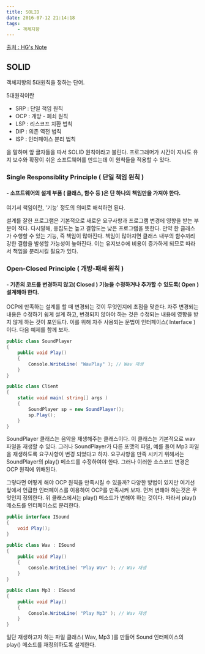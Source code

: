```yaml
---
title: SOLID
date: 2016-07-12 21:14:18
tags:
    - 객체지향
---
```


[출처 : HG's Note](http://hg-note.tistory.com/entry/SOLID-%EC%9B%90%EC%B9%99)

## SOLID

객체지향의 5대원칙을 정하는 단어.

5대원칙이란
- SRP : 단일 책임 원칙
- OCP : 개방 - 폐쇠 원칙
- LSP : 리스코프 치환 법칙
- DIP : 의존 역전 법칙
- ISP : 인터페이스 분리 법칙

을 말하며 앞 글자들을 따서 SOLID 원칙이라고 불린다. 프로그래머가 시간이 지나도 유지 보수와 확장이 쉬운 소프트웨어를 만드는데 이 원칙들을 적용할 수 있다.

### Single Responsiblity Principle ( 단일 책임 원칙 )

#### - 소프트웨어의 설계 부품 ( 클래스, 함수 등 )은 단 하나의 책임만을 가져야 한다.

여기서 책임이란, '기능' 정도의 의미로 해석하면 된다.

설계를 잘한 프로그램은 기본적으로 새로운 요구사항과 프로그램 변경에 영향을 받는 부분이 적다. 다시말해, 응집도는 높고 결합도는 낮은 프로그램을 뜻한다. 만약 한 클래스가 수행할 수 있는 기능, 즉 책임이 많아진다. 책임이 많아지면 클래스 내부의 함수끼리 강한 결합을 발생할 가능성이 높아진다. 이는 유지보수에 비용이 증가하게 되므로 따라서 책임을 분리시킬 필요가 있다.

### Open-Closed Principle ( 개방-패쇄 원칙 )

####  - 기존의 코드를 변경하지 않고( Closed ) 기능을 수정하거나 추가할 수 있도록( Open ) 설계해야 한다.

OCP에 만족하는 설계를 할 때 변경되는 것이 무엇인지에 초점을 맞춘다. 자주 변경되는 내용은 수정하기 쉽게 설계 하고, 변경되지 않아야 하는 것은 수정되는 내용에 영향을 받지 않게 하는 것이 포인트다. 이를 위해 자주 사용되는 문법이 인터페이스( Interface )이다. 다음 예제를 함께 보자.

``` cs
public class SoundPlayer
{
    public void Play()
    {
        Console.WriteLine( "WavPlay" ); // Wav 재생
    }
}

public class Client
{
    static void main( string[] args )
    {
        SoundPlayer sp = new SoundPlayer();
        sp.Play();
    }
}

```
SoundPlayer 클래스는 음악을 재생해주는 클래스이다. 이 클래스는 기본적으로 wav파일을 재생할 수 있다. 그러나 SoundPlayer가 다른 포맷의 파일, 예를 들어 Mp3 파일을 재생하도록 요구사항이 변경 되었다고 하자. 요구사항을 만족 시키기 위해서는 SoundPlayer의 play() 메소드를 수정하여야 한다. 그러나 이러한 소스코드 변경은 OCP 원칙에 위배된다. 

그렇다면 어떻게 해야 OCP 원칙을 만족시킬 수 있을까? 다양한 방법이 있지만 여기선 앞에서 언급한 인터페이스를 이용하여 OCP를 만족시켜 보자. 먼저 변해야 하는것은 무엇인지 정의한다. 위 클래스에서는 play() 메소드가 변해야 하는 것이다. 따라서 play() 메소드를 인터페이스로 분리한다.

``` cs
public interface ISound
{
    void Play();
}

public class Wav : ISound
{
    public void Play()
    {
        Console.WriteLine( "Play Wav" ); // Wav 재생
    }
}

public class Mp3 : ISound
{
    public void Play()
    {
        Console.WriteLine( "Play Mp3" ); // Wav 재생
    }
}

```

일단 재생하고자 하는 파일 클래스( Wav, Mp3 )를 만들어 Sound 인터페이스의 play() 메소드를 재정의하도록 설계한다. 
